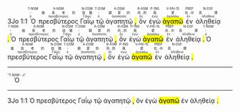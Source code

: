 3Jo 1:1 <RUBY><ruby><ruby>Ὁ<rt>ὀ</rt></ruby><rt>-</rt></ruby><rt>T-NSM</rt></RUBY> <RUBY><ruby><ruby>πρεσβύτερος<rt>πρεσβύτερος</rt></ruby><rt>做長老的</rt></ruby><rt>A-NSM</rt></RUBY> <RUBY><ruby><ruby>Γαΐῳ<rt>Γάϊος</rt></ruby><rt>該猶</rt></ruby><rt>N-DSM</rt></RUBY> <RUBY><ruby><ruby>τῷ<rt>ὀ</rt></ruby><rt>-</rt></ruby><rt>T-DSM</rt></RUBY> <RUBY><ruby><ruby>ἀγαπητῷ<rt>ἀγαπητός</rt></ruby><rt>親愛的</rt></ruby><rt>A-DSM</rt></RUBY> <mark class='punctuation'>,</mark> <RUBY><ruby><ruby>ὃν<rt>ὅς</rt></ruby><rt>所...的</rt></ruby><rt>R-ASM</rt></RUBY> <RUBY><ruby><ruby>ἐγὼ<rt>ἐγώ</rt></ruby><rt>我</rt></ruby><rt>P-1NS</rt></RUBY> <RUBY><ruby><ruby><mark class='verb'>ἀγαπῶ</mark><rt>ἀγαπάω</rt></ruby><rt>愛</rt></ruby><rt>V-PAI-1S</rt></RUBY> <RUBY><ruby><ruby>ἐν<rt>ἐν</rt></ruby><rt>在...中</rt></ruby><rt>PREP</rt></RUBY> <RUBY><ruby><ruby>ἀληθείᾳ<rt>ἀλήθεια</rt></ruby><rt>真理</rt></ruby><rt>N-DSF</rt></RUBY> <mark class='punctuation'>.</mark><RUBY><ruby><ruby>Ὁ<rt>ὀ</rt></ruby><rt>-</rt></ruby><rt>T-NSM</rt></RUBY> <RUBY><ruby><ruby>πρεσβύτερος<rt>πρεσβύτερος</rt></ruby><rt>做長老的</rt></ruby><rt>A-NSM</rt></RUBY> <RUBY><ruby><ruby>Γαΐῳ<rt>Γάϊος</rt></ruby><rt>該猶</rt></ruby><rt>N-DSM</rt></RUBY> <RUBY><ruby><ruby>τῷ<rt>ὀ</rt></ruby><rt>-</rt></ruby><rt>T-DSM</rt></RUBY> <RUBY><ruby><ruby>ἀγαπητῷ<rt>ἀγαπητός</rt></ruby><rt>親愛的</rt></ruby><rt>A-DSM</rt></RUBY> <mark class='punctuation'>,</mark> <RUBY><ruby><ruby>ὃν<rt>ὅς</rt></ruby><rt>所...的</rt></ruby><rt>R-ASM</rt></RUBY> <RUBY><ruby><ruby>ἐγὼ<rt>ἐγώ</rt></ruby><rt>我</rt></ruby><rt>P-1NS</rt></RUBY> <RUBY><ruby><ruby><mark class='verb'>ἀγαπῶ</mark><rt>ἀγαπάω</rt></ruby><rt>愛</rt></ruby><rt>V-PAI-1S</rt></RUBY> <RUBY><ruby><ruby>ἐν<rt>ἐν</rt></ruby><rt>在...中</rt></ruby><rt>PREP</rt></RUBY> <RUBY><ruby><ruby>ἀληθείᾳ<rt>ἀλήθεια</rt></ruby><rt>真理</rt></ruby><rt>N-DSF</rt></RUBY> <mark class='punctuation'>.</mark><RUBY><ruby><ruby>Ὁ<rt>ὀ</rt></ruby><rt>-</rt></ruby><rt>T-NSM</rt></RUBY> <RUBY><ruby><ruby>πρεσβύτερος<rt>πρεσβύτερος</rt></ruby><rt>做長老的</rt></ruby><rt>A-NSM</rt></RUBY> <RUBY><ruby><ruby>Γαΐῳ<rt>Γάϊος</rt></ruby><rt>該猶</rt></ruby><rt>N-DSM</rt></RUBY> <RUBY><ruby><ruby>τῷ<rt>ὀ</rt></ruby><rt>-</rt></ruby><rt>T-DSM</rt></RUBY> <RUBY><ruby><ruby>ἀγαπητῷ<rt>ἀγαπητός</rt></ruby><rt>親愛的</rt></ruby><rt>A-DSM</rt></RUBY> <mark class='punctuation'>,</mark> <RUBY><ruby><ruby>ὃν<rt>ὅς</rt></ruby><rt>所...的</rt></ruby><rt>R-ASM</rt></RUBY> <RUBY><ruby><ruby>ἐγὼ<rt>ἐγώ</rt></ruby><rt>我</rt></ruby><rt>P-1NS</rt></RUBY> <RUBY><ruby><ruby><mark class='verb'>ἀγαπῶ</mark><rt>ἀγαπάω</rt></ruby><rt>愛</rt></ruby><rt>V-PAI-1S</rt></RUBY> <RUBY><ruby><ruby>ἐν<rt>ἐν</rt></ruby><rt>在...中</rt></ruby><rt>PREP</rt></RUBY> <RUBY><ruby><ruby>ἀληθείᾳ<rt>ἀλήθεια</rt></ruby><rt>真理</rt></ruby><rt>N-DSF</rt></RUBY> <mark class='punctuation'>.</mark>

---
<RUBY style="white-space:pre-line">Ὁ<rt>"T-NSM&#10;-&#10;ὀ"</rt></RUBY>

---

3Jo 1:1 <span title="T-NSM&#10;-&#10;ὀ">Ὁ</span> <span title="A-NSM&#10;做長老的&#10;πρεσβύτερος">πρεσβύτερος</span> <span title="N-DSM&#10;該猶&#10;Γάϊος">Γαΐῳ</span> <span title="T-DSM&#10;-&#10;ὀ">τῷ</span> <span title="A-DSM&#10;親愛的&#10;ἀγαπητός">ἀγαπητῷ</span> <mark class='punctuation'>,</mark> <span title="R-ASM&#10;所...的&#10;ὅς">ὃν</span> <span title="P-1NS&#10;我&#10;ἐγώ">ἐγὼ</span> <span title="V-PAI-1S&#10;愛&#10;ἀγαπάω"><mark class='verb'>ἀγαπῶ</mark></span> <span title="PREP&#10;在...中&#10;ἐν">ἐν</span> <span title="N-DSF&#10;真理&#10;ἀλήθεια">ἀληθείᾳ</span> <mark class='punctuation'>.</mark> <mark class='paragraph'></mark>